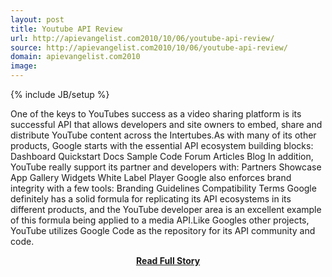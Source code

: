 ```yaml
---
layout: post
title: Youtube API Review
url: http://apievangelist.com2010/10/06/youtube-api-review/
source: http://apievangelist.com2010/10/06/youtube-api-review/
domain: apievangelist.com2010
image: 
---
```

{% include JB/setup %}<p>One of the keys to YouTubes success as a video sharing platform is its successful API that allows developers and site owners to embed, share and distribute YouTube content across the Intertubes.As with many of its other products, Google starts with the essential API ecosystem building blocks: Dashboard Quickstart Docs Sample Code Forum Articles Blog In addition, YouTube really support its partner and developers with: Partners Showcase App Gallery Widgets White Label Player Google also enforces brand integrity with a few tools: Branding Guidelines Compatibility Terms Google definitely has a solid formula for replicating its API ecosystems in its different products, and the YouTube developer area is an excellent example of this formula being applied to a media API.Like Googles other projects, YouTube utilizes Google Code as the repository for its API community and code.</p>
<center><p><a href="http://apievangelist.com2010/10/06/youtube-api-review/" style='padding:25px; font-sze:18px; font-weight: bold;'>Read Full Story</a></p></center>
